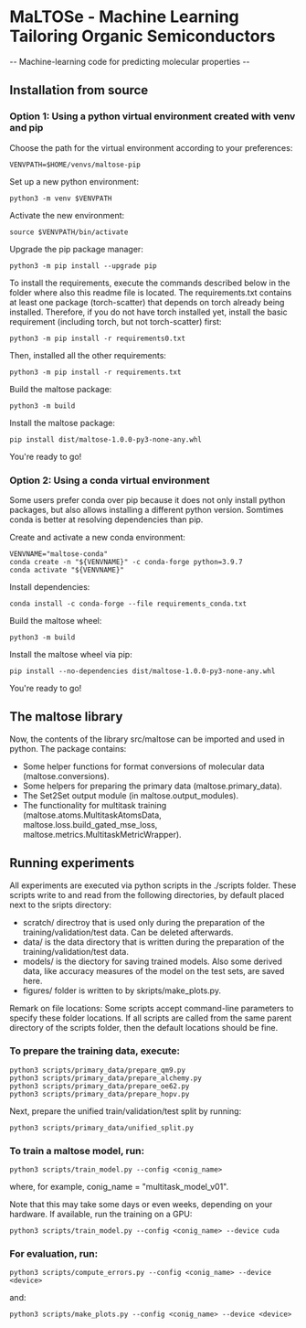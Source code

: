 # MaLTOSe - Machine Learning Tailoring Organic Semiconductors
-- Machine-learning code for predicting molecular properties --

## Installation from source

### Option 1: Using a python virtual environment created with venv and pip

Choose the path for the virtual environment according to your preferences:

```
VENVPATH=$HOME/venvs/maltose-pip
```

Set up a new python environment:

```
python3 -m venv $VENVPATH
```

Activate the new environment:

```
source $VENVPATH/bin/activate
```

Upgrade the pip package manager:

```
python3 -m pip install --upgrade pip
```

To install the requirements, execute the commands described below in the folder where also this readme file is located.
The requirements.txt contains at least one package (torch-scatter) that depends on torch already being installed. Therefore, if you do not have torch installed yet, install the basic requirement (including torch, but not torch-scatter) first:

```
python3 -m pip install -r requirements0.txt
```

Then, installed all the other requirements:

```
python3 -m pip install -r requirements.txt
```

Build the maltose package:

```
python3 -m build
```

Install the maltose package:

```
pip install dist/maltose-1.0.0-py3-none-any.whl
```

You're ready to go!

### Option 2: Using a conda virtual environment

Some users prefer conda over pip because it does not only install python packages, but also allows installing a different python version. Somtimes conda is better at resolving dependencies than pip.

Create and activate a new conda environment:

```
VENVNAME="maltose-conda"
conda create -n "${VENVNAME}" -c conda-forge python=3.9.7
conda activate "${VENVNAME}"
```

Install dependencies:

```
conda install -c conda-forge --file requirements_conda.txt
```

Build the maltose wheel:

```
python3 -m build
```

Install the maltose wheel via pip:

```
pip install --no-dependencies dist/maltose-1.0.0-py3-none-any.whl
```

You're ready to go!


## The maltose library

Now, the contents of the library src/maltose can be imported and used in python.
The package contains:

- Some helper functions for format conversions of molecular data (maltose.conversions).
- Some helpers for preparing the primary data (maltose.primary_data).
- The Set2Set output module (in maltose.output_modules).
- The functionality for multitask training (maltose.atoms.MultitaskAtomsData, maltose.loss.build_gated_mse_loss, maltose.metrics.MultitaskMetricWrapper).


## Running experiments

All experiments are executed via python scripts in the ./scripts folder. These scripts write to and read from the following directories, by default placed next to the sripts directory:

- scratch/ directroy that is used only during the preparation of the training/validation/test data. Can be deleted afterwards.
- data/ is the data directory that is written during the preparation of the training/validation/test data.
- models/ is the diectory for saving trained models. Also some derived data, like accuracy measures of the model on the test sets, are saved here.
- figures/ folder is written to by skripts/make_plots.py.

Remark on file locations: Some scripts accept command-line parameters to specify these folder locations. If all scripts are called from the same parent directory of the scripts folder, then the default locations should be fine.

### To prepare the training data, execute:

```
python3 scripts/primary_data/prepare_qm9.py
python3 scripts/primary_data/prepare_alchemy.py
python3 scripts/primary_data/prepare_oe62.py
python3 scripts/primary_data/prepare_hopv.py
```

Next, prepare the unified train/validation/test split by running:

```
python3 scripts/primary_data/unified_split.py
```

### To train a maltose model, run:

```
python3 scripts/train_model.py --config <conig_name>
```
where, for example, conig_name = "multitask_model_v01".

Note that this may take some days or even weeks, depending on your hardware. If available, run the training on a GPU:

```
python3 scripts/train_model.py --config <conig_name> --device cuda
```

### For evaluation, run:

```
python3 scripts/compute_errors.py --config <conig_name> --device <device>
```
and:

```
python3 scripts/make_plots.py --config <conig_name> --device <device>
```
